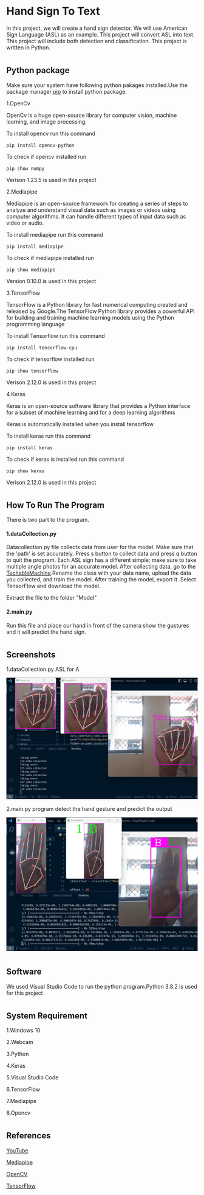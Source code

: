 # Hand Sign To Text

In this project, we will create a hand sign detector. We will use American Sign Language (ASL) as an example. This project will convert ASL into text. This project will include both detection and classification. This project is written in Python.


#
## Python package
Make sure your system have following python pakages installed.Use the package manager [pip](https://phoenixnap.com/kb/install-pip-windows) to install python package.

1.OpenCv

OpenCv is a huge open-source library for computer vision, machine learning, and image processing.

To install opencv run this command  
```
pip install opencv-python
```
To check if opencv installed run
````
pip show numpy
````
Verison 1.23.5 is used in this project

2.Mediapipe 

Mediapipe is an open-source framework for creating a series of steps to analyze and understand visual data such as images or videos using computer algorithms. It can handle different types of input data such as video or audio.

To install mediapipe run this command  
```
pip install mediapipe
```
To check if mediapipe installed run
````
pip show mediapipe
````
Version  0.10.0 is used in this project

3.TensorFlow

TensorFlow is a Python library for fast numerical computing created and released by Google.The TensorFlow Python library provides a powerful API for building and training machine learning models using the Python programming language


To install Tensorflow run this command

    pip install tensorflow-cpu

To check if tensorflow installed run
```
pip show tensorflow
```

Verison 2.12.0 is used in this project

4.Keras

Keras is an open-source software library that provides a Python interface for a subset of machine learning and for a deep learning algorithms

Keras is automatically installed when you install tensorflow

To install keras run this command
    
    pip install keras
To check if keras is installed run this command

    pip show keras
Verison 2.12.0 is used in this project
#
## How To Run The Program

There is two part to the program.
#### 1.dataCollection.py
Datacollection.py file collects data from user for the model. Make sure that the 'path' is set accurately. Press s button to collect data and press q button to quit the program. Each ASL sign has a different simple; make sure to take multiple angle photos for an accurate model. After collecting data, go to the [TechableMachine](https://teachablemachine.withgoogle.com/train/image).Rename the class with your data name, upload the data you collected, and train the model. After training the model, export it. Select TensorFlow and download the model.

Extract the file to the folder "Model"

#### 2.main.py
Run this file and place our hand in front of the
camera show the gustures and it will predict the hand sign.
#
## Screenshots
1.dataCollection.py
ASL for A

![plot](./1.jpg)

2.main.py
program detect the hand  gesture and predict the output

![plot](./2.jpg)

#
## Software
We used Visual Studio Code to run the python program.Python 3.8.2 is used for this project
#
## System Requirement
1.Windows 10

2.Webcam

3.Python 

4.Keras 

5.Visual Studio Code

6.TensorFlow

7.Mediapipe

8.Opencv

#
## References
[YouTube](https://www.youtube.com/watch?v=wa2ARoUUdU8&pp=ygURaGFuZCBzaWduIHRvIHRleHQ%3D)

[Mediapipe](https://developers.google.com/mediapipe)

[OpenCV](https://pypi.org/project/opencv-python/) 

[TensorFlow](https://www.tensorflow.org/api_docs/python/tf)